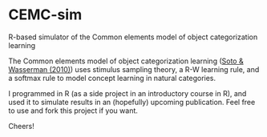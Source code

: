 # CEMC-sim
R-based simulator of the Common elements model of object categorization learning

The Common elements model of object categorization learning ([Soto & Wasserman (2010)](http://people.psych.ucsb.edu/soto/fabian/docs/PR.10.sw.pdf)) uses stimulus sampling theory, a R-W learning rule, and a softmax rule to model concept learning in natural categories.

I programmed in R (as a side project in an introductory course in R), and used it to simulate results in an (hopefully) upcoming publication. Feel free to use and fork this project if you want.

Cheers!



